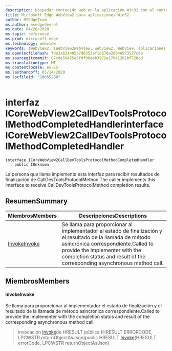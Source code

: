 ```yaml
---
description: Hospedar contenido web en la aplicación Win32 con el control Microsoft Edge WebView2
title: Microsoft Edge WebView2 para aplicaciones Win32
author: MSEdgeTeam
ms.author: msedgedevrel
ms.date: 04/28/2020
ms.topic: reference
ms.prod: microsoft-edge
ms.technology: webview
keywords: IWebView2, IWebView2WebView, webview2, WebView, aplicaciones Win32, Win32, Edge, ICoreWebView2, ICoreWebView2Controller, control de explorador, HTML Edge
ms.openlocfilehash: fda3ab31405a7d6353af1a670a2804e973577c8e
ms.sourcegitcommit: 07cda56425e5fdf90eeb3972e17041261bf720cd
ms.translationtype: MT
ms.contentlocale: es-ES
ms.lasthandoff: 05/14/2020
ms.locfileid: "10655280"
---
```

# <span data-ttu-id="5ec6c-104">interfaz ICoreWebView2CallDevToolsProtocolMethodCompletedHandler</span><span class="sxs-lookup"><span data-stu-id="5ec6c-104">interface ICoreWebView2CallDevToolsProtocolMethodCompletedHandler</span></span> 

```
interface ICoreWebView2CallDevToolsProtocolMethodCompletedHandler
  : public IUnknown
```

<span data-ttu-id="5ec6c-105">La persona que llama implementa esta interfaz para recibir resultados de finalización de CallDevToolsProtocolMethod.</span><span class="sxs-lookup"><span data-stu-id="5ec6c-105">The caller implements this interface to receive CallDevToolsProtocolMethod completion results.</span></span>

## <span data-ttu-id="5ec6c-106">Resumen</span><span class="sxs-lookup"><span data-stu-id="5ec6c-106">Summary</span></span>

 <span data-ttu-id="5ec6c-107">Miembros</span><span class="sxs-lookup"><span data-stu-id="5ec6c-107">Members</span></span>                        | <span data-ttu-id="5ec6c-108">Descripciones</span><span class="sxs-lookup"><span data-stu-id="5ec6c-108">Descriptions</span></span>
--------------------------------|---------------------------------------------
[<span data-ttu-id="5ec6c-109">Invoke</span><span class="sxs-lookup"><span data-stu-id="5ec6c-109">Invoke</span></span>](#invoke) | <span data-ttu-id="5ec6c-110">Se llama para proporcionar al implementador el estado de finalización y el resultado de la llamada de método asincrónica correspondiente.</span><span class="sxs-lookup"><span data-stu-id="5ec6c-110">Called to provide the implementer with the completion status and result of the corresponding asynchronous method call.</span></span>

## <span data-ttu-id="5ec6c-111">Miembros</span><span class="sxs-lookup"><span data-stu-id="5ec6c-111">Members</span></span>

#### <span data-ttu-id="5ec6c-112">Invoke</span><span class="sxs-lookup"><span data-stu-id="5ec6c-112">Invoke</span></span> 

<span data-ttu-id="5ec6c-113">Se llama para proporcionar al implementador el estado de finalización y el resultado de la llamada de método asincrónica correspondiente.</span><span class="sxs-lookup"><span data-stu-id="5ec6c-113">Called to provide the implementer with the completion status and result of the corresponding asynchronous method call.</span></span>

> <span data-ttu-id="5ec6c-114">invocación [Invoke](#invoke)de HRESULT pública (HRESULT ERRORCODE, LPCWSTR returnObjectAsJson)</span><span class="sxs-lookup"><span data-stu-id="5ec6c-114">public HRESULT [Invoke](#invoke)(HRESULT errorCode, LPCWSTR returnObjectAsJson)</span></span>

